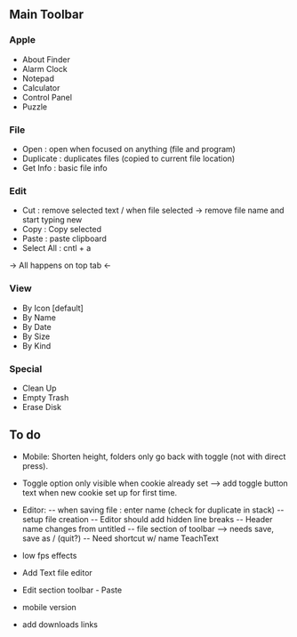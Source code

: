 
## Main Toolbar

### Apple

- About Finder
- Alarm Clock
- Notepad
- Calculator
- Control Panel
- Puzzle


### File

- Open : open when focused on anything (file and program)
- Duplicate : duplicates files (copied to current file location)
- Get Info : basic file info


### Edit 

- Cut : remove selected text / when file selected -> remove file name and start typing new
- Copy : Copy selected
- Paste : paste clipboard
- Select All : cntl + a 

-> All happens on top tab <-


### View

- By Icon [default]
- By Name
- By Date
- By Size
- By Kind


### Special

- Clean Up
- Empty Trash
- Erase Disk


## To do

- Mobile: Shorten height, folders only go back with toggle (not with direct press).
- Toggle option only visible when cookie already set --> add toggle button text when new cookie set up for first time.

- Editor:
-- when saving file : enter name (check for duplicate in stack)
-- setup file creation
-- Editor should add hidden line breaks
-- Header name changes from  untitled
-- file section of toolbar --> needs save, save as / (quit?)
-- Need shortcut w/ name TeachText

- low fps effects
- Add Text file editor
- Edit section toolbar - Paste
- mobile version

- add downloads links